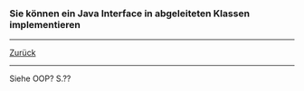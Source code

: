 ### Sie können ein Java Interface in abgeleiteten Klassen implementieren

---

[Zurück](100vererbung.md)

---
Siehe OOP? S.??

